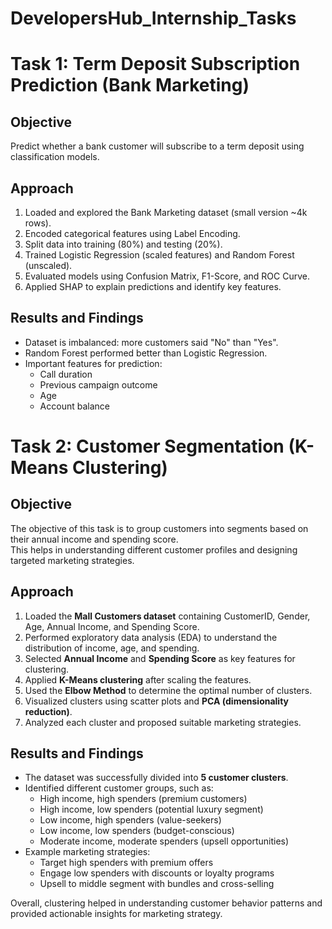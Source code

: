# DevelopersHub_Internship_Tasks
# Task 1: Term Deposit Subscription Prediction (Bank Marketing)

## Objective
Predict whether a bank customer will subscribe to a term deposit using classification models.

## Approach
1. Loaded and explored the Bank Marketing dataset (small version ~4k rows).
2. Encoded categorical features using Label Encoding.
3. Split data into training (80%) and testing (20%).
4. Trained Logistic Regression (scaled features) and Random Forest (unscaled).
5. Evaluated models using Confusion Matrix, F1-Score, and ROC Curve.
6. Applied SHAP to explain predictions and identify key features.

## Results and Findings
- Dataset is imbalanced: more customers said "No" than "Yes".
- Random Forest performed better than Logistic Regression.
- Important features for prediction:
  - Call duration
  - Previous campaign outcome
  - Age
  - Account balance


# Task 2: Customer Segmentation (K-Means Clustering)

## Objective
The objective of this task is to group customers into segments based on their annual income and spending score.  
This helps in understanding different customer profiles and designing targeted marketing strategies.

## Approach
1. Loaded the **Mall Customers dataset** containing CustomerID, Gender, Age, Annual Income, and Spending Score.  
2. Performed exploratory data analysis (EDA) to understand the distribution of income, age, and spending.  
3. Selected **Annual Income** and **Spending Score** as key features for clustering.  
4. Applied **K-Means clustering** after scaling the features.  
5. Used the **Elbow Method** to determine the optimal number of clusters.  
6. Visualized clusters using scatter plots and **PCA (dimensionality reduction)**.  
7. Analyzed each cluster and proposed suitable marketing strategies.  

## Results and Findings
- The dataset was successfully divided into **5 customer clusters**.  
- Identified different customer groups, such as:  
  - High income, high spenders (premium customers)  
  - High income, low spenders (potential luxury segment)  
  - Low income, high spenders (value-seekers)  
  - Low income, low spenders (budget-conscious)  
  - Moderate income, moderate spenders (upsell opportunities)  
- Example marketing strategies:  
  - Target high spenders with premium offers  
  - Engage low spenders with discounts or loyalty programs  
  - Upsell to middle segment with bundles and cross-selling  

Overall, clustering helped in understanding customer behavior patterns and provided actionable insights for marketing strategy.


